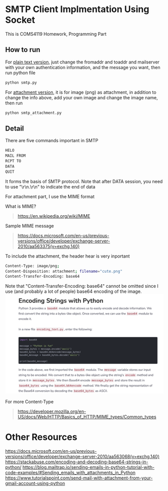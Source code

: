 # SMTP Client Implmentation Using Socket

This is COMS4119 Homework, Programming Part 

## How to run
For [plain text version](smtp.py), just change the fromaddr and toaddr and mailserver with your own authentication information, and the message you want, then run python file
```sh
python smtp.py
```

For [attachment version](smtp_attachment.py), it is for image (png) as attachment, in addition to change the info above, add your own image and change the image name, then run

```sh
python smtp_attachment.py
```

## Detail
There are five commands important in SMTP
```sh
HELO
MAIL FROM
RCPT TO
DATA
QUIT
```
It forms the basis of SMTP protocol. Note that after DATA session, you need to use "\r\n.\r\n" to indicate the end of data


For attachment part, I use the MIME format

What is MIME?
> https://en.wikipedia.org/wiki/MIME

Sample MIME message
> https://docs.microsoft.com/en-us/previous-versions/office/developer/exchange-server-2010/aa563375(v=exchg.140)

To include the attachment, the header hear is very inportant
```sh
Content-Type: image/png;
Content-Disposition: attachment; filename="cute.png"
Content-Transfer-Encoding: base64
```

Note that "Content-Transfer-Encoding: base64" cannot be omitted since I use  (and probably a lot of people) base64 encoding of the image. 
![Encode String using base64](images/encode-string.png)

For more Content-Type
> https://developer.mozilla.org/en-US/docs/Web/HTTP/Basics_of_HTTP/MIME_types/Common_types


# Other Resources
https://docs.microsoft.com/en-us/previous-versions/office/developer/exchange-server-2010/aa563068(v=exchg.140)
https://stackabuse.com/encoding-and-decoding-base64-strings-in-python/
https://blog.mailtrap.io/sending-emails-in-python-tutorial-with-code-examples/#Sending_emails_with_attachments_in_Python
https://www.tutorialspoint.com/send-mail-with-attachment-from-your-gmail-account-using-python